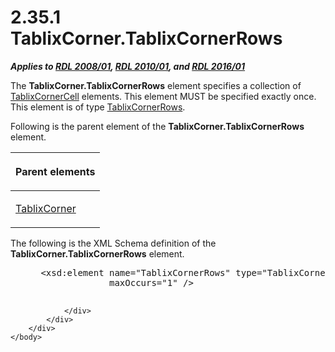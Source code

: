 <html dir="LTR" xmlns:mshelp="http://msdn.microsoft.com/mshelp" xmlns:ddue="http://ddue.schemas.microsoft.com/authoring/2003/5" xmlns:xlink="http://www.w3.org/1999/xlink" xmlns:tool="http://www.microsoft.com/tooltip">
    <head>
        <meta http-equiv="Content-Type" content="text/html; CHARSET=utf-8"></meta>
        <meta name="save" content="history"></meta>
        <title>2.35.1 TablixCorner.TablixCornerRows</title>
        <xml>
            <mshelp:toctitle title="2.35.1 TablixCorner.TablixCornerRows"></mshelp:toctitle>
            <mshelp:rltitle title="[MS-RDL]: TablixCorner.TablixCornerRows"></mshelp:rltitle>
            <mshelp:keyword index="A" term="bb29903a-86c7-439e-9c4e-92fd2892f9d5"></mshelp:keyword>
            <mshelp:attr name="DCSext.ContentType" value="open specification"></mshelp:attr>
            <mshelp:attr name="AssetID" value="bb29903a-86c7-439e-9c4e-92fd2892f9d5"></mshelp:attr>
            <mshelp:attr name="TopicType" value="kbRef"></mshelp:attr>
            <mshelp:attr name="DCSext.Title" value="[MS-RDL]: TablixCorner.TablixCornerRows" />
        </xml>
    </head>
    <body>
        <div id="header">
            <h1 class="heading">2.35.1 TablixCorner.TablixCornerRows</h1>
        </div>
        <div id="mainSection">
            <div id="mainBody">
                <div id="allHistory" class="saveHistory"></div>
                <div id="sectionSection0" class="section" name="collapseableSection">
                    

<p><b><i>Applies to </i></b><a href="1e855f94-4617-47e4-b89e-0856c6cb420f.htm"><b><i>RDL 2008/01</i></b></a><b><i>,
</i></b><a href="3428e690-a348-4ec7-8a6a-8efb42d2cdee.htm"><b><i>RDL 2010/01</i></b></a><b><i>,
and </i></b><a href="52ce3983-2bfc-4e72-9359-42aaf5fe4509.htm"><b><i>RDL 2016/01</i></b></a></p>

<p>The <b>TablixCorner.TablixCornerRows</b> element specifies a
collection of <a href="6cdfb648-977b-4e6a-9316-19e8d45b6c10.htm">TablixCornerCell</a>
elements. This element MUST be specified exactly once. This element is of type <a href="948183cc-8964-471a-a0d6-fc19423aeb08.htm">TablixCornerRows</a>.</p>

<p>Following is the parent element of the <b>TablixCorner.TablixCornerRows</b>
element.</p>

<table>
 <thead>
  <tr>
   <th>
   <p>Parent elements</p>
   </th>
  </tr>
 </thead>
 <tr>
  <td>
  <p><a href="9512a2e6-b1e9-40f6-845a-41b4bf1bc123.htm">TablixCorner</a>
  </p>
  </td>
 </tr>
</table>

<p>The following is the XML Schema definition of the <b>TablixCorner.TablixCornerRows</b>
element.</p>

<dl>
<dd>
<div><pre> &lt;xsd:element name=&quot;TablixCornerRows&quot; type=&quot;TablixCornerRowsType&quot; minOccurs=&quot;1&quot; 
              maxOccurs=&quot;1&quot; /&gt;
  
</pre></div>
</dd></dl>


                </div>
            </div>
        </div>
    </body>
</html>